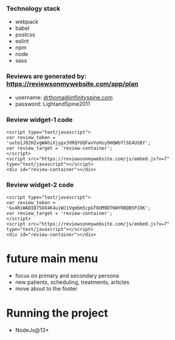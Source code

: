 ### Technology stack
- webpack
- babel
- postcss
- eslint
- npm
- node
- sass

### Reviews are generated by: https://reviewsonmywebsite.com/app/plan
- username: drthoma@infinityspine.com  
- password: LightandSpine2011

### Review widget-1 code
```
<script type="text/javascript"> 
var review_token = 'uxte1J82H2vgWAbiXjypx3VRQYUQFwvYoHsy9HQWbYlSE4USBY'; 
var review_target = 'review-container'; 
</script> 
<script src="https://reviewsonmywebsite.com/js/embed.js?v=7" type="text/javascript"></script> 
<div id="review-container"></div>
```

### Review widget-2 code
```
<script type="text/javascript"> 
var review_token = 'Gx4RiWADI875OX4K4uiWJiVqmbm5cpGf8UM9DT6WYRBQB5PJOK'; 
var review_target = 'review-container'; 
</script> 
<script src="https://reviewsonmywebsite.com/js/embed.js?v=7" type="text/javascript"></script> 
<div id="review-container"></div>

```

# future main menu 
- focus on primary and secondary persona
- new patients, scheduling, treatments, articles 
- move about to the footer

# Running the project

- NodeJs@13*

